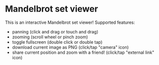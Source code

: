 # Mandelbrot set viewer

This is an interactive Mandelbrot set viewer! Supported features:
- panning (click and drag or touch and drag)
- zooming (scroll wheel or pinch zoom)
- toggle fullscreen (double click or double tap)
- download current image as PNG (click/tap "camera" icon)
- share current position and zoom with a friend! (click/tap "external link" icon)

